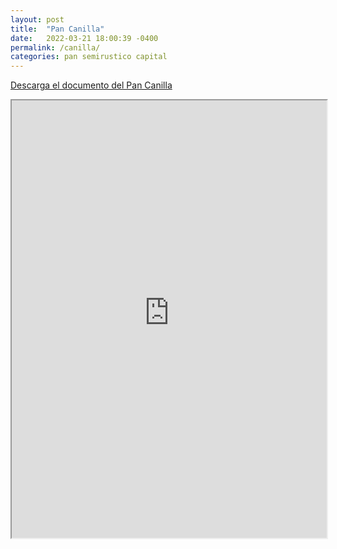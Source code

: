 ```yaml
---
layout: post
title:  "Pan Canilla"
date:   2022-03-21 18:00:39 -0400
permalink: /canilla/
categories: pan semirustico capital
---
```


<a href="https://panesvenezolanos.github.io/assets/pdf/Pan-Canilla.pdf">Descarga el documento del Pan Canilla</a>

<iframe src="https://panesvenezolanos.github.io/assets/pdf/Pan-Canilla.pdf" width="100%" height="700px">


